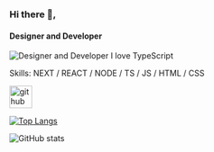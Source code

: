 ### Hi there 👋,
#### Designer and Developer
![Designer and Developer](https://github.com/leereilly/leereilly/blob/master/gitris.gif?raw=true)
I love TypeScript

Skills: NEXT / REACT / NODE / TS / JS / HTML / CSS


[<img src='https://cdn.jsdelivr.net/npm/simple-icons@3.0.1/icons/github.svg' alt='github' height='40'>](https://github.com/gelouno)  

[![Top Langs](https://github-readme-stats.vercel.app/api/top-langs/?username=gelouno)](https://github.com/anuraghazra/github-readme-stats)

![GitHub stats](https://github-readme-stats.vercel.app/api?username=gelouno&show_icons=true)  

